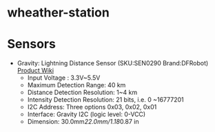 # wheather-station

# Sensors
* Gravity: Lightning Distance Sensor (SKU:SEN0290 Brand:DFRobot) [Product Wiki](https://wiki.dfrobot.com/Gravity%3A%20Lightning%20Sensor%20SKU%3A%20SEN0290)
  * Input Voltage : 3.3V~5.5V
  * Maximum Detection Range: 40 km
  * Distance Detection Resolution: 1~4 km
  * Intensity Detection Resolution: 21 bits, i.e. 0 ~16777201
  * I2C Address: Three options 0x03, 0x02, 0x01
  * Interface: Gravity I2C (logic level: 0-VCC)
  * Dimension: 30.0mm*22.0mm/1.18*0.87 in

